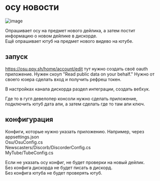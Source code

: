 # осу новости

![image](https://github.com/user-attachments/assets/9874f843-93ad-4266-afea-0b2c645b1e2a)


Опрашивает осу на предмет нового дейлика, а затем постит информацию о новом дейлике в дискорде.  
Ещё опрашивает ютуб на предмет нового видево на ютубе.

## запуск

https://osu.ppy.sh/home/account/edit тут нужно создать своё oauth приложение. Нужен скоуп "Read public data on your behalf."
Нужно от своего юзера сделать вход и получить рефреш токен.

В настройках канала дискорда раздел интеграции, создать вебхук.

Где то в гугл девелопер консоли нужно сделать приложение, подключить ютуб дата апи, а затем сделать где то там апи ключ.

## конфигурация

Конфиги, которые нужно указать приложению. Например, через appsettings.json  
Osu/OsuConfig.cs  
Newscasters/Discorb/DiscorderConfig.cs  
MyTube/TubeConfig.cs

Если не указать осу конфиг, не будет проверки на новый дейлик.  
Без конфига дискорда не будет писать в дискорд.  
Без конфига ютуба не будет проверять ютуб.
